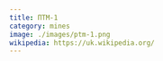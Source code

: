 ```yaml
---
title: ПТМ-1
category: mines
image: ./images/ptm-1.png
wikipedia: https://uk.wikipedia.org/
---
```

